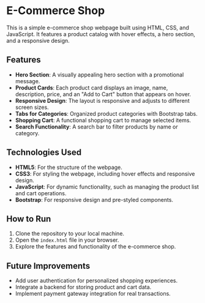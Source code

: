 # E-Commerce Shop

This is a simple e-commerce shop webpage built using HTML, CSS, and JavaScript. It features a product catalog with hover effects, a hero section, and a responsive design.

## Features

- **Hero Section**: A visually appealing hero section with a promotional message.
- **Product Cards**: Each product card displays an image, name, description, price, and an "Add to Cart" button that appears on hover.
- **Responsive Design**: The layout is responsive and adjusts to different screen sizes.
- **Tabs for Categories**: Organized product categories with Bootstrap tabs.
- **Shopping Cart**: A functional shopping cart to manage selected items.
- **Search Functionality**: A search bar to filter products by name or category.

## Technologies Used

- **HTML5**: For the structure of the webpage.
- **CSS3**: For styling the webpage, including hover effects and responsive design.
- **JavaScript**: For dynamic functionality, such as managing the product list and cart operations.
- **Bootstrap**: For responsive design and pre-styled components.

## How to Run

1. Clone the repository to your local machine.
2. Open the `index.html` file in your browser.
3. Explore the features and functionality of the e-commerce shop.

## Future Improvements

- Add user authentication for personalized shopping experiences.
- Integrate a backend for storing product and cart data.
- Implement payment gateway integration for real transactions.


